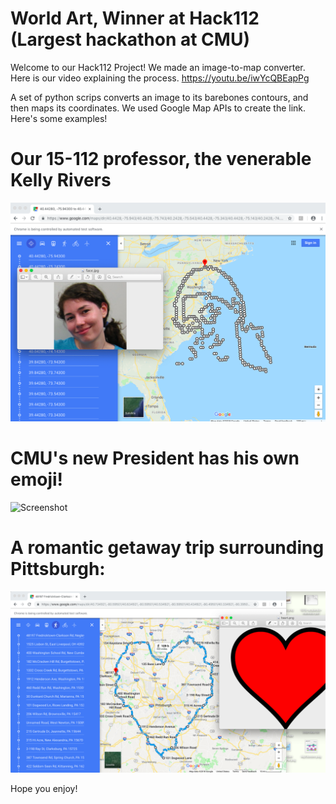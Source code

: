 # World Art, Winner at Hack112 (Largest hackathon at CMU)


Welcome to our Hack112 Project! We made an image-to-map converter. Here is our video explaining the process.
https://youtu.be/iwYcQBEapPg

A set of python scrips converts an image to its barebones contours, and then maps its coordinates. We used Google Map APIs to create the link. Here's some examples!

# Our 15-112 professor, the venerable Kelly Rivers
![Screenshot](assets/teacherResults.png)

# CMU's new President has his own emoji!
![Screenshot](assets/farnumResults.png)

# A romantic getaway trip surrounding Pittsburgh:
![Screenshot](assets/heartResults.png)


Hope you enjoy!
